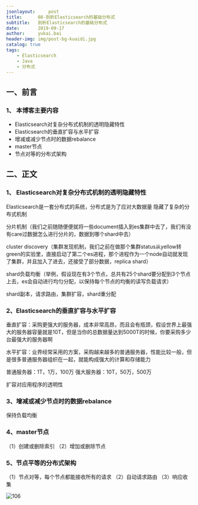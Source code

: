 ```yaml
---
jsonlayout:     post
title:      08-剖析Elasticsearch的基础分布式
subtitle:   剖析Elasticsearch的基础分布式
date:       2019-09-17
author:     yukai.bai
header-img: img/post-bg-kuaidi.jpg
catalog: true
tags:
    - Elasticsearch
    - Java
    - 分布式
---
```



## 一、前言

### 1、 本博客主要内容

* Elasticsearch对复杂分布式机制的透明隐藏特性
* Elasticsearch的垂直扩容与水平扩容
* 增减或减少节点时的数据rebalance
* master节点
* 节点对等的分布式架构

## 二、正文

### 1、 Elasticsearch对复杂分布式机制的透明隐藏特性

Elasticsearch是一套分布式的系统，分布式是为了应对大数据量
隐藏了复杂的分布式机制

分片机制（我们之前随随便便就将一些document插入到es集群中去了，我们有没有care过数据怎么进行分片的，数据到哪个shard中去）

cluster discovery（集群发现机制，我们之前在做那个集群status从yellow转green的实验里，直接启动了第二个es进程，那个进程作为一个node自动就发现了集群，并且加入了进去，还接受了部分数据，replica shard）

shard负载均衡（举例，假设现在有3个节点，总共有25个shard要分配到3个节点上去，es会自动进行均匀分配，以保持每个节点的均衡的读写负载请求）

shard副本，请求路由，集群扩容，shard重分配

### 2、Elasticsearch的垂直扩容与水平扩容

垂直扩容：采购更强大的服务器，成本非常高昂，而且会有瓶颈，假设世界上最强大的服务器容量就是10T，但是当你的总数据量达到5000T的时候，你要采购多少台最强大的服务器啊

水平扩容：业界经常采用的方案，采购越来越多的普通服务器，性能比较一般，但是很多普通服务器组织在一起，就能构成强大的计算和存储能力

普通服务器：1T，1万，100万
强大服务器：10T，50万，500万

扩容对应用程序的透明性

### 3、增减或减少节点时的数据rebalance
保持负载均衡

### 4、master节点
（1）创建或删除索引
（2）增加或删除节点

### 5、节点平等的分布式架构
（1）节点对等，每个节点都能接收所有的请求
（2）自动请求路由
（3）响应收集

![106](D:\document\md\es汇总\106.jpg)